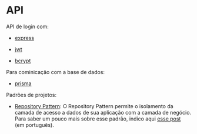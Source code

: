 # API

API de login com:

- [express](https://expressjs.com/pt-br/)

- [jwt](https://jwt.io/)

- [bcrypt](https://github.com/kelektiv/node.bcrypt.js)

Para cominicação com a base de dados:

- [prisma](https://www.prisma.io/)

Padrões de projetos:

- [Repository Pattern](https://deviq.com/design-patterns/repository-pattern): O Repository Pattern permite o isolamento da camada de acesso a dados de sua aplicação com a camada de negócio. Para saber um pouco mais sobre esse padrão, indico aqui [esse post](https://charles-willian.medium.com/aplicando-repository-pattern-com-nodejs-typescript-e-typeorm-e7d9c6253e31) (em português).
